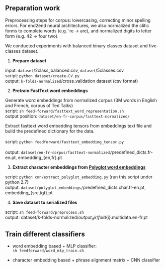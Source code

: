 ## Preparation work
 
Preprocessing steps for corpus: lowercasing, correcting minor spelling errors. For end2end neural architectures, we also normalized the clitic forms to complete words (e.g. 're -> are), and normalized digits to letter form (e.g. 42 -> four two).

We conducted experiments with balanced binary classes dataset and five-classes dataset. 

1. **Prepare dataset**

input: `dataset`/2class_balanced.csv, `dataset`/5classes.csv <br/>
script: `python dataset/create-CV.py` <br/>
output: `k-folds-normalized`/cross_validation dataset (csv format)

2. **Pretrain FastText word embeddings**

Generate word embeddings from normalized corpus (3M words in English and French, corpus of Ted Talks) <br/> 
script: `sh feed-forward/fasttext_word_representation.sh` <br/> 
output position: `dataset/en-fr-corpus/fasttext-normalized/`

Extract fasttext word embedding tensors from embeddings text file and build the predefined dictionary for the data. <br/>     
script: `python feedforward/fasttext_embedding_tensor.py` <br/>     
output: `dataset/en-fr-corpus/fasttext-normalized/`predefined_dicts.fr-en.pt, embedding_{en,fr}.pt

3. **Extract character embeddings from [Polyglot word embeddings](https://sites.google.com/site/rmyeid/projects/polyglot)**

script: `python cnn/extract_polyglot_embedding.py` (run this script under python 2.7)  <br/>
output: `dataset/polyglot_embeddings/`predefined_dicts.char.fr-en.pt, embedding_{src,tgt}.pt

4. **Save dataset to serialized files**

script: `sh feed-forward/preprocess.sh` <br/>
output: dataset/k-folds-normalized/${output_dir}/fold${i}.multidata.en-fr.pt

## Train different classifiers

- word embedding based + MLP classifier: <br/>
`sh feedforward/word_mlp_train.sh`    

- character embedding based + phrase alignment matrix + CNN classifier 

<!-- 
when do 5-class clf instead of 2-class:
change nwa/nwa.py: 

-->


<!-- ### questions on CNN architecture:
the code to build alignment matrix 
what does adaptive pooling do 
what is masked_cross_entropy? 
the forward function in encoders and classifiers <= train()

files not yet uploaded
dataset/en-fr-corpus/fasttext-normalized/*  1.73G
my pickled files 
polyglot embeddings 
-->

